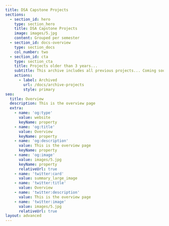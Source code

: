 ```yaml
---
title: DSA Capstone Projects
sections:
  - section_id: hero
    type: section_hero
    title: DSA Capstone Projects
    image: images/5.jpg
    content: Grouped per semester
  - section_id: docs-overview
    type: section_docs
    col_number: two
  - section_id: cta
    type: section_cta
    title: Projects older than 3 years...
    subtitle: This archive includes all previous projects... Coming soon...
    actions:
      - label: Archived
        url: /docs/archive-projects
        style: primary
seo:
  title: Overview
  description: This is the overview page
  extra:
    - name: 'og:type'
      value: website
      keyName: property
    - name: 'og:title'
      value: Overview
      keyName: property
    - name: 'og:description'
      value: This is the overview page
      keyName: property
    - name: 'og:image'
      value: images/5.jpg
      keyName: property
      relativeUrl: true
    - name: 'twitter:card'
      value: summary_large_image
    - name: 'twitter:title'
      value: Overview
    - name: 'twitter:description'
      value: This is the overview page
    - name: 'twitter:image'
      value: images/5.jpg
      relativeUrl: true
layout: advanced
---
```

